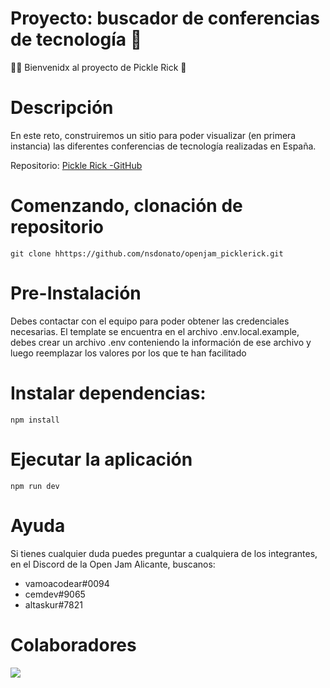 # Proyecto: buscador de conferencias de tecnología 👥

👋🏻 Bienvenidx al proyecto de Pickle Rick 🥒

# Descripción

En este reto, construiremos un sitio para poder visualizar (en primera instancia) las diferentes conferencias de tecnología realizadas en España.

Repositorio: [Pickle Rick -GitHub](https://github.com/nsdonato/openjam_picklerick.git)

# Comenzando, clonación de repositorio

```
git clone hhttps://github.com/nsdonato/openjam_picklerick.git
```

# Pre-Instalación

Debes contactar con el equipo para poder obtener las credenciales necesarias. El template se encuentra en el archivo .env.local.example, debes crear un archivo .env conteniendo la información de ese archivo y luego reemplazar los valores por los que te han facilitado

# Instalar dependencias:

```
npm install
```

# Ejecutar la aplicación

```
npm run dev
```

# Ayuda

Si tienes cualquier duda puedes preguntar a cualquiera de los integrantes, en el Discord de la Open Jam Alicante, buscanos:

- vamoacodear#0094
- cemdev#9065
- altaskur#7821

# Colaboradores

<a href="https://github.com/nsdonato/openjam_picklerick/graphs/contributors">
  <img src="https://contrib.rocks/image?repo=nsdonato/openjam_picklerick" />
</a>
